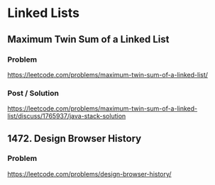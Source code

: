 # Linked Lists

## Maximum Twin Sum of a Linked List

### Problem

https://leetcode.com/problems/maximum-twin-sum-of-a-linked-list/

### Post / Solution

https://leetcode.com/problems/maximum-twin-sum-of-a-linked-list/discuss/1765937/java-stack-solution

## 1472. Design Browser History

### Problem

https://leetcode.com/problems/design-browser-history/